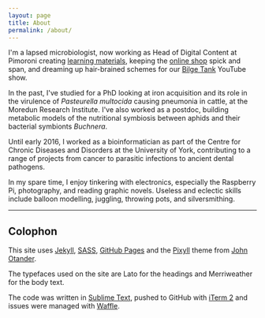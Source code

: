 ```yaml
---
layout: page
title: About
permalink: /about/
---
```


I'm a lapsed microbiologist, now working as Head of Digital Content at Pimoroni
creating [learning materials](https://learn.pimoroni.com/?term=sandyj), keeping
the [online shop](https://shop.pimoroni.com/) spick and span, and dreaming up
hair-brained schemes for our
[Bilge Tank](https://www.youtube.com/pimoroniltd) YouTube show.

In the past, I've studied for a PhD looking at iron acquisition and its role in
the virulence of *Pasteurella multocida* causing pneumonia in cattle, at the
Moredun Research Institute. I've also worked as a postdoc, building metabolic
models of the nutritional symbiosis between aphids and their bacterial
symbionts *Buchnera*.

Until early 2016, I worked as a bioinformatician as part of the Centre for
Chronic Diseases and Disorders at the University of York, contributing to a
range of projects from cancer to parasitic infections to ancient dental
pathogens.

In my spare time, I enjoy tinkering with electronics, especially the Raspberry
Pi, photography, and reading graphic novels. Useless and eclectic skills
include balloon modelling, juggling, throwing pots, and silversmithing.

----------

## Colophon

This site uses [Jekyll](http://jekyllrb.com), [SASS](http://sass-lang.com),
[GitHub Pages](https://pages.github.com)
and the [Pixyll](http://pixyll.com) theme from
[John Otander](http://johnotander.com).

The typefaces used on the site are Lato for the headings and Merriweather for the
body text.

The code was written in [Sublime Text](http://www.sublimetext.com), pushed to
GitHub with [iTerm 2](http://iterm2.com) and issues were managed with
[Waffle](https://waffle.io).

